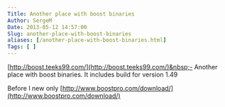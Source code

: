 ```yaml
---
Title: Another place with boost binaries
Author: SergeM
Date: 2013-05-12 14:57:00
Slug: another-place-with-boost-binaries
aliases: [/another-place-with-boost-binaries.html]
Tags: [ ]
---
```




[http://boost.teeks99.com/](http://boost.teeks99.com/)&nbsp;- Another place with boost binaries. It includes build for version 1.49

Before I new only&nbsp;[http://www.boostpro.com/download/](http://www.boostpro.com/download/)
